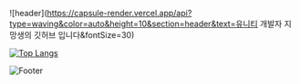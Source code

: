 ![header](https://capsule-render.vercel.app/api?type=waving&color=auto&height=10&section=header&text=유니티 개발자 지망생의 깃허브 입니다&fontSize=30)

[![Top Langs](https://github-readme-stats.vercel.app/api/top-langs/?username=z159423)](https://github.com/z159423/github-readme-stats)

![Footer](https://capsule-render.vercel.app/api?type=waving&color=auto&height=200&section=footer)
